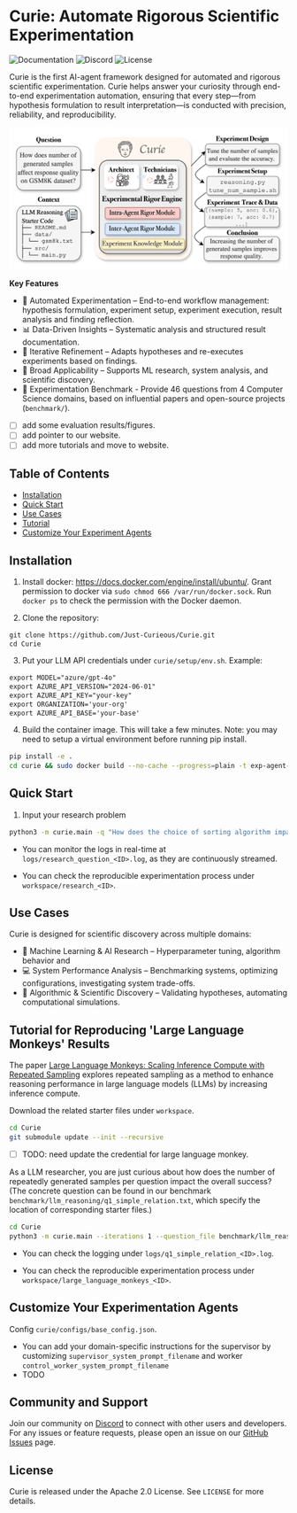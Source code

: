 # Curie: Automate Rigorous Scientific Experimentation

![Documentation](https://img.shields.io/badge/docs-Just--Curieous.github.io-blue)
![Discord](https://img.shields.io/discord/discord-id?label=Discord&logo=discord&link=https://discord.gg/uCEbmG7EKU)
![License](https://img.shields.io/badge/license-Apache%202.0-blue)

Curie is the first AI-agent framework designed for automated and rigorous scientific experimentation. 
Curie helps answer your curiosity through end-to-end experimentation automation, ensuring that every step—from hypothesis formulation to result interpretation—is conducted with precision, reliability, and reproducibility.
<p align="center">
  <img src="./docs/static/img/curie-overview.png" width="600px"/>
</p>

**Key Features**
- 🚀 Automated Experimentation – End-to-end workflow management: hypothesis formulation, experiment setup, experiment execution, result analysis and finding reflection.
- 📊 Data-Driven Insights – Systematic analysis and structured result documentation.
- 🔄 Iterative Refinement – Adapts hypotheses and re-executes experiments based on findings.
- 🔬 Broad Applicability – Supports ML research, system analysis, and scientific discovery.
- 📖 Experimentation Benchmark - Provide 46 questions from 4 Computer Science domains, based on influential papers and open-source projects (`benchmark/`).


- [ ] add some evaluation results/figures.
- [ ] add pointer to our website.
- [ ] add more tutorials and move to website.

## Table of Contents 
- [Installation](#installation)
- [Quick Start](#quick-start)
- [Use Cases](#use-cases)
- [Tutorial](#tutorial-for-reproducing-large-language-monkeys-results)
- [Customize Your Experiment Agents](#develop-your-customized-experimentation-agents) 

## Installation

1. Install docker: https://docs.docker.com/engine/install/ubuntu/. 
Grant permission to docker via `sudo chmod 666 /var/run/docker.sock`. Run `docker ps` to check the permission with the Docker daemon.

2. Clone the repository:
```
git clone https://github.com/Just-Curieous/Curie.git
cd Curie
```

3. Put your LLM API credentials under `curie/setup/env.sh`. Example: 

```
export MODEL="azure/gpt-4o"
export AZURE_API_VERSION="2024-06-01"
export AZURE_API_KEY="your-key"
export ORGANIZATION='your-org'
export AZURE_API_BASE='your-base'
```

4. Build the container image. This will take a few minutes. Note: you may need to setup a virtual environment before running pip install.

```bash
pip install -e .
cd curie && sudo docker build --no-cache --progress=plain -t exp-agent-image -f ExpDockerfile_default .. && cd -
```

## Quick Start

1. Input your research problem
```bash
python3 -m curie.main -q "How does the choice of sorting algorithm impact runtime performance across different input distributions?" --task_config curie/configs/base_config.json
```
- You can monitor the logs in real-time at `logs/research_question_<ID>.log`, as they are continuously streamed.

- You can check the reproducible experimentation process under `workspace/research_<ID>`.

## Use Cases
Curie is designed for scientific discovery across multiple domains:

- 🔬 Machine Learning & AI Research – Hyperparameter tuning, algorithm behavior and 
- 💻 System Performance Analysis – Benchmarking systems, optimizing configurations, investigating system trade-offs.
- 🧪 Algorithmic & Scientific Discovery – Validating hypotheses, automating computational simulations.
 

## Tutorial for Reproducing 'Large Language Monkeys' Results

The paper [Large Language Monkeys: Scaling Inference Compute with Repeated Sampling](https://arxiv.org/abs/2407.21787) explores repeated sampling as a method to enhance reasoning performance in large language models (LLMs) by increasing inference compute. 

Download the related starter files under `workspace`.
```bash
cd Curie
git submodule update --init --recursive 
```
- [ ] TODO: need update the credential for large language monkey.

As a LLM researcher, you are just curious about how does the number of repeatedly generated samples per question impact the overall success? (The concrete question can be found in our benchmark `benchmark/llm_reasoning/q1_simple_relation.txt`, which specify the location of corresponding starter files.)

```bash
cd Curie
python3 -m curie.main --iterations 1 --question_file benchmark/llm_reasoning/q1_simple_relation.txt --task_config curie/configs/llm_reasoning_config.json
```

- You can check the logging under `logs/q1_simple_relation_<ID>.log`.

- You can check the reproducible experimentation process under `workspace/large_language_monkeys_<ID>`.


## Customize Your Experimentation Agents

Config `curie/configs/base_config.json`.
- You can add your domain-specific instructions for the supervisor by customizing `supervisor_system_prompt_filename` and worker `control_worker_system_prompt_filename`
- TODO


## Community and Support

Join our community on [Discord](https://discord.gg/uCEbmG7EKU) to connect with other users and developers. For any issues or feature requests, please open an issue on our [GitHub Issues](https://github.com/Just-Curieous/curie/issues) page.

## License

Curie is released under the Apache 2.0 License. See `LICENSE` for more details.
